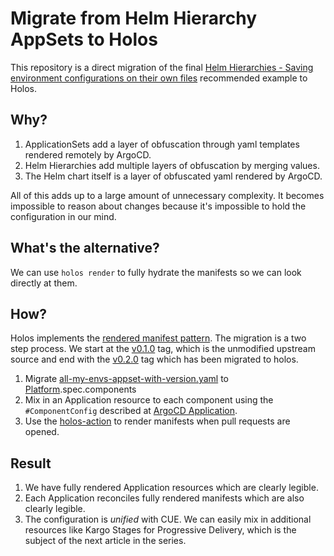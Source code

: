 # Migrate from Helm Hierarchy AppSets to Holos

This repository is a direct migration of the final [Helm Hierarchies - Saving
environment configurations on their own
files](Helm%20Hierarchies%20-%20Saving%20environment%20configurations%20on%20their%20own%20files.md)
recommended example to Holos.

## Why?

1. ApplicationSets add a layer of obfuscation through yaml templates rendered remotely by ArgoCD.
2. Helm Hierarchies add multiple layers of obfuscation by merging values.
3. The Helm chart itself is a layer of obfuscated yaml rendered by ArgoCD.

All of this adds up to a large amount of unnecessary complexity.  It becomes
impossible to reason about changes because it's impossible to hold the
configuration in our mind.

## What's the alternative?

We can use `holos render` to fully hydrate the manifests so we can look directly
at them.

## How?

Holos implements the [rendered manifest pattern].  The migration is a two step
process.  We start at the [v0.1.0] tag, which is the unmodified upstream source
and end with the [v0.2.0] tag which has been migrated to holos.

 1. Migrate [all-my-envs-appset-with-version.yaml] to [Platform].spec.components
 2. Mix in an Application resource to each component using the
    `#ComponentConfig` described at [ArgoCD Application].
 3. Use the [holos-action] to render manifests when pull requests are opened.

## Result

 1. We have fully rendered Application resources which are clearly legible.
 2. Each Application reconciles fully rendered manifests which are also clearly legible.
 3. The configuration is _unified_ with CUE.  We can easily mix in additional
    resources like Kargo Stages for Progressive Delivery, which is the subject
    of the next article in the series.

[rendered manifest pattern]: https://holos.run/blog/the-rendered-manifests-pattern
[v0.1.0]: https://github.com/holos-run/multi-sources-example/blob/v0.1.0/
[v0.2.0]: https://github.com/holos-run/multi-sources-example/blob/v0.2.0/
[all-my-envs-appset-with-version.yaml]: https://github.com/holos-run/multi-sources-example/blob/v0.1.0/appsets/4-final/all-my-envs-appset-with-version.yaml
[Platform]: https://holos.run/docs/v1alpha5/api/core/#Platform
[ArgoCD Application]: https://holos.run/docs/v1alpha5/topics/gitops/argocd-application/
[holos-action]: https://github.com/holos-run/holos-action
